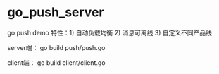 go_push_server
=========

go push demo 
  特性：1)  自动负载均衡
        2)  消息可离线
        3)  自定义不同产品线
        
server端：
  go build push/push.go
  
client端：
  go build client/client.go
